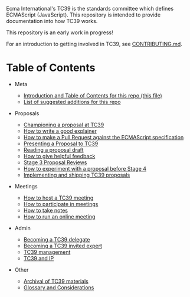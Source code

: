 Ecma International's TC39 is the standards committee which defines ECMAScript (JavaScript). This repository is intended to provide documentation into how TC39 works.

This repository is an early work in progress!

For an introduction to getting involved in TC39, see [CONTRIBUTING.md](https://github.com/tc39/ecma262/blob/HEAD/CONTRIBUTING.md).

# Table of Contents

- Meta  
  - [Introduction and Table of Contents for this repo (this file)](README.md)
  - [List of suggested additions for this repo](TODO.md)

- Proposals
  - [Championing a proposal at TC39](champion.md)
  - [How to write a good explainer](explainer.md)
  - [How to make a Pull Request against the ECMAScript specification](pr.md)
  - [Presenting a Proposal to TC39](presenting.md)
  - [Reading a proposal draft](how-to-read.md)
  - [How to give helpful feedback](feedback.md)
  - [Stage 3 Proposal Reviews](stage-3-review.md)
  - [How to experiment with a proposal before Stage 4](experiment.md)
  - [Implementing and shipping TC39 proposals](implement.md)

- Meetings
  - [How to host a TC39 meeting](host.md)
  - [How to participate in meetings](how-to-participate-in-meetings.md)
  - [How to take notes](how-to-take-notes.md)
  - [How to run an online meeting](call.md)

- Admin
  - [Becoming a TC39 delegate](join-tc39.md)
  - [Becoming a TC39 invited expert](invited-expert.md)
  - [TC39 management](management.md)
  - [TC39 and IP](ip.md)

- Other
  - [Archival of TC39 materials](archival.md)
  - [Glossary and Considerations](terminology.md)
